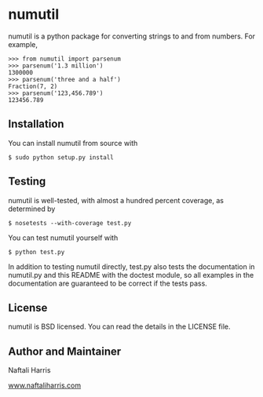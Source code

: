 numutil
=======

numutil is a python package for converting strings to and from numbers.
For example,

    >>> from numutil import parsenum
    >>> parsenum('1.3 million')
    1300000
    >>> parsenum('three and a half')
    Fraction(7, 2)
    >>> parsenum('123,456.789')
    123456.789

Installation
------------

You can install numutil from source with
    
    $ sudo python setup.py install

Testing
-------

numutil is well-tested, with almost a hundred percent coverage, as determined
by 

    $ nosetests --with-coverage test.py

You can test numutil yourself with
    
    $ python test.py

In addition to testing numutil directly, test.py also tests the documentation
in numutil.py and this README with the doctest module, so all examples in the
documentation are guaranteed to be correct if the tests pass.

License
-------

numutil is BSD licensed. You can read the details in the LICENSE file.

Author and Maintainer
---------------------

Naftali Harris

www.naftaliharris.com
